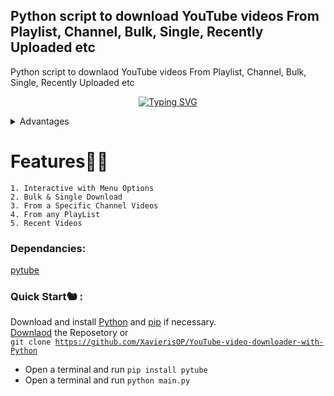 ## **Python script to download YouTube videos From Playlist, Channel, Bulk, Single, Recently Uploaded etc**
Python script to downlaod YouTube videos From Playlist, Channel, Bulk, Single, Recently Uploaded etc
<p align="center">
<a href="https://git.io/typing-svg"><img src="https://readme-typing-svg.demolab.com?font=Lobster&size=23&duration=1000&pause=1000&color=19F2FF&background=FFFFFF00&center=true&vCenter=true&width=250&lines=YouTube+Videos;Downloader;Bulk+and+Single+Videos;From+PlayList+or+a+Channel" alt="Typing SVG" /></a>
</p>
<details>
 <summary>Advantages</summary>
  - It can Download a complete Channel which has tons of vidos.<br />
  - If it crashed then it will automatically skip downlaoded video after restart.<br />
  - Exceptions are handled
 </details>


# Features😶‍🌫️

    1. Interactive with Menu Options
    2. Bulk & Single Download
    3. From a Specific Channel Videos
    4. From any PlayList
    5. Recent Videos

### Dependancies: 
   [pytube](https://github.com/pytube/pytube)


### Quick Start🐿️ :
  Download and install [Python](https://www.python.org/downloads/) and [pip](https://pip.pypa.io/en/stable/installing/) if necessary.<br />
  [Downlaod](https://github.com/XavierisOP/YouTube-video-downloader-with-Python) the Reposetory or <br />
  <code>git clone https://github.com/XavierisOP/YouTube-video-downloader-with-Python</code>
  - Open a terminal and run <code>pip install pytube </code>
  - Open a terminal and run <code>python main.py </code>
